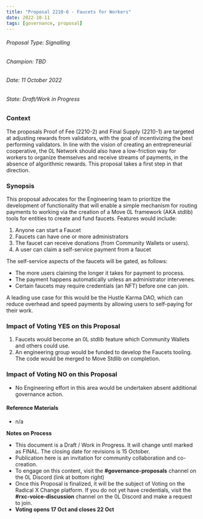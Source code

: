 ```yaml
---
title: "Proposal 2210-6 - Faucets for Workers"
date: 2022-10-11
tags: [governance, proposal]
---
```

<!-- truncate -->
###### Proposal Type: Signalling




###### Champion: TBD




###### Date: 11 October 2022




###### State: Draft/Work in Progress




### **Context**




The proposals Proof of Fee (2210-2\) and Final Supply (2210-1\) are targeted at adjusting rewards from validators, with the goal of incentivizing the best performing validators. In line with the vision of creating an entrepreneurial cooperative, the 0L Network should also have a low-friction way for workers to organize themselves and receive streams of payments, in the absence of algorithmic rewards. This proposal takes a first step in that direction.




### **Synopsis**




This proposal advocates for the Engineering team to prioritize the development of functionality that will enable a simple mechanism for routing payments to working via the creation of a Move 0L framework (AKA stdlib) tools for entities to create and fund faucets. Features would include:




1. Anyone can start a Faucet
2. Faucets can have one or more administrators
3. The faucet can receive donations (from Community Wallets or users).
4. A user can claim a self-service payment from a faucet




The self-service aspects of the faucets will be gated, as follows:




* The more users claiming the longer it takes for payment to process.
* The payment happens automatically unless an administrator intervenes.
* Certain faucets may require credentials (an NFT) before one can join.




A leading use case for this would be the Hustle Karma DAO, which can reduce overhead and speed payments by allowing users to self-paying for their work.




### **Impact of Voting YES on this Proposal**




1. Faucets would become an 0L stdlib feature which Community Wallets and others could use.
2. An engineering group would be funded to develop the Faucets tooling. The code would be merged to Move Stdlib on completion.




### **Impact of Voting NO on this Proposal**




* No Engineering effort in this area would be undertaken absent additional governance action.




#### **Reference Materials**




* n/a




**Notes on Process**




* This document is a Draft / Work in Progress. It will change until marked as FINAL. The closing date for revisions is 15 October.
* Publication here is an invitation for community collaboration and co-creation.
* To engage on this content, visit the **\#governance-proposals** channel on the 0L Discord (link at bottom right)
* Once this Proposal is finalized, it will be the subject of Voting on the Radical X Change platform. If you do not yet have credentials, visit the **\#rxc-voice-discussion** channel on the 0L Discord and make a request to join.
* **Voting opens 17 Oct and closes 22 Oct**
